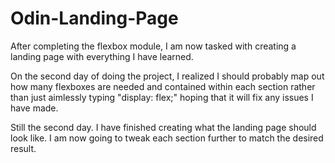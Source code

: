 # Odin-Landing-Page

After completing the flexbox module, I am now tasked with creating a landing page with everything I have learned. 

On the second day of doing the project, I realized I should probably map out how many flexboxes are needed and contained within each section rather than just aimlessly typing "display: flex;" hoping that it will fix any issues I have made. 

Still the second day. I have finished creating what the landing page should look like. I am now going to tweak each section further to match the desired result. 